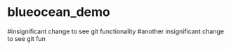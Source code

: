 # blueocean_demo

#insignificant change to see git functionality
#another insignificant change to see git fun
